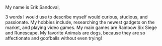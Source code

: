 My name is Erik Sandoval,

3 words I would use to describe myself would curious, studious, and passionate. My hobbies include, researching the newest gadgets on the market, and playing video games. My main games are Rainbow Six Siege and Runescape. My favorite Animals are dogs, because they are so affectionate and goofballs without even trying!